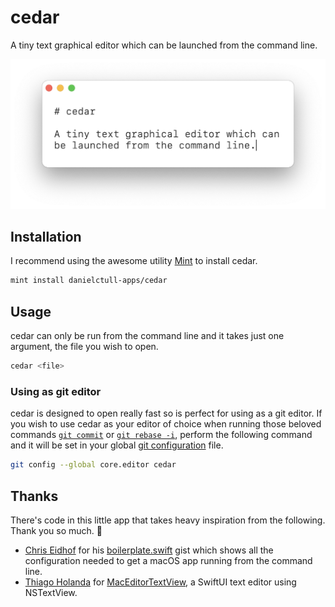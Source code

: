 # cedar

A tiny text graphical editor which can be launched from the command line.

![tiny-graphical-edtior](Images/tiny-graphical-edtior.png)

## Installation

I recommend using the awesome utility [Mint](https://github.com/yonaskolb/Mint) to install cedar.

```sh
mint install danielctull-apps/cedar
```

## Usage

cedar can only be run from the command line and it takes just one argument, the file you wish to open.

```sh
cedar <file>
```

### Using as git editor

cedar is designed to open really fast so is perfect for using as a git editor. If you wish to use cedar as your editor of choice when running those beloved commands [`git commit`](https://www.git-scm.com/docs/git-commit) or [`git rebase -i`](https://www.git-scm.com/docs/git-rebase), perform the following command and it will be set in your global [git configuration](https://www.git-scm.com/book/en/v2/Customizing-Git-Git-Configuration) file.

```sh
git config --global core.editor cedar
```

## Thanks

There's code in this little app that takes heavy inspiration from the following. Thank you so much. 🧡

* [Chris Eidhof](https://github.com/chriseidhof) for his [boilerplate.swift](https://gist.github.com/chriseidhof/26768f0b63fa3cdf8b46821e099df5ff) gist which shows all the configuration needed to get a macOS app running from the command line.
* [Thiago Holanda](https://gist.github.com/unnamedd) for [MacEditorTextView](https://gist.github.com/unnamedd/6e8c3fbc806b8deb60fa65d6b9affab0), a SwiftUI text editor using NSTextView.

